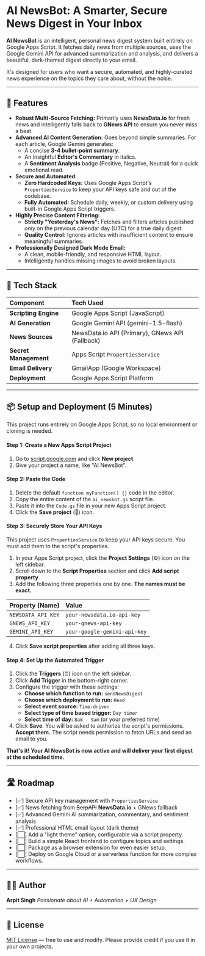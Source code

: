 # AI NewsBot: A Smarter, Secure News Digest in Your Inbox

**AI NewsBot** is an intelligent, personal news digest system built entirely on Google Apps Script. It fetches daily news from multiple sources, uses the Google Gemini API for advanced summarization and analysis, and delivers a beautiful, dark-themed digest directly to your email.

It's designed for users who want a secure, automated, and highly-curated news experience on the topics they care about, without the noise.

---

## 🚀 Features

-   **Robust Multi-Source Fetching:** Primarily uses **NewsData.io** for fresh news and intelligently falls back to **GNews API** to ensure you never miss a beat.
-   **Advanced AI Content Generation:** Goes beyond simple summaries. For each article, Google Gemini generates:
    -   A concise **3-4 bullet-point summary**.
    -   An insightful **Editor's Commentary** in italics.
    -   A **Sentiment Analysis** badge (Positive, Negative, Neutral) for a quick emotional read.
-   **Secure and Automated:**
    -   **Zero Hardcoded Keys:** Uses Google Apps Script's `PropertiesService` to keep your API keys safe and out of the codebase.
    -   **Fully Automated:** Schedule daily, weekly, or custom delivery using built-in Google Apps Script triggers.
-   **Highly Precise Content Filtering:**
    -   **Strictly "Yesterday's News":** Fetches and filters articles published *only* on the previous calendar day (UTC) for a true daily digest.
    -   **Quality Control:** Ignores articles with insufficient content to ensure meaningful summaries.
-   **Professionally Designed Dark Mode Email:**
    -   A clean, mobile-friendly, and responsive HTML layout.
    -   Intelligently handles missing images to avoid broken layouts.

---

## 🧩 Tech Stack

| Component | Tech Used |
| :--- | :--- |
| **Scripting Engine** | Google Apps Script (JavaScript) |
| **AI Generation** | Google Gemini API (gemini-1.5-flash) |
| **News Sources** | NewsData.io API (Primary), GNews API (Fallback) |
| **Secret Management** | Apps Script `PropertiesService` |
| **Email Delivery** | GmailApp (Google Workspace) |
| **Deployment** | Google Apps Script Platform |

---

## 📦 Setup and Deployment (5 Minutes)

This project runs entirely on Google Apps Script, so no local environment or cloning is needed.

#### Step 1: Create a New Apps Script Project
1.  Go to [script.google.com](https://script.google.com) and click **New project**.
2.  Give your project a name, like "AI NewsBot".

#### Step 2: Paste the Code
1.  Delete the default `function myFunction() {}` code in the editor.
2.  Copy the entire content of the `ai_newsbot.gs` script file.
3.  Paste it into the `Code.gs` file in your new Apps Script project.
4.  Click the **Save project** (💾) icon.

#### Step 3: Securely Store Your API Keys
This project uses `PropertiesService` to keep your API keys secure. You must add them to the script's properties.

1.  In your Apps Script project, click the **Project Settings** (⚙️) icon on the left sidebar.
2.  Scroll down to the **Script Properties** section and click **Add script property**.
3.  Add the following three properties one by one. **The names must be exact.**

| Property (Name) | Value |
| :--- | :--- |
| `NEWSDATA_API_KEY` | `your-newsdata.io-api-key` |
| `GNEWS_API_KEY` | `your-gnews-api-key` |
| `GEMINI_API_KEY` | `your-google-gemini-api-key` |

4.  Click **Save script properties** after adding all three keys.

#### Step 4: Set Up the Automated Trigger
1.  Click the **Triggers** (⏰) icon on the left sidebar.
2.  Click **Add Trigger** in the bottom-right corner.
3.  Configure the trigger with these settings:
    -   **Choose which function to run:** `sendNewsDigest`
    -   **Choose which deployment to run:** `Head`
    -   **Select event source:** `Time-driven`
    -   **Select type of time based trigger:** `Day timer`
    -   **Select time of day:** `8am - 9am` (or your preferred time)
4.  Click **Save**. You will be asked to authorize the script's permissions. **Accept them.** The script needs permission to fetch URLs and send an email to you.

**That's it! Your AI NewsBot is now active and will deliver your first digest at the scheduled time.**

---

## 🛣️ Roadmap

-   [✅] Secure API key management with `PropertiesService`
-   [✅] News fetching from ~~SerpAPI~~ **NewsData.io** + GNews fallback
-   [✅] Advanced Gemini AI summarization, commentary, and sentiment analysis
-   [✅] Professional HTML email layout (dark theme)
-   [⬜️] Add a "light theme" option, configurable via a script property.
-   [⬜️] Build a simple React frontend to configure topics and settings.
-   [⬜️] Package as a browser extension for even easier setup.
-   [⬜️] Deploy on Google Cloud or a serverless function for more complex workflows.

---

## 🙋‍♂️ Author

**Arpit Singh**
*Passionate about AI + Automation + UX Design*

---

## 📄 License

[MIT License](https://opensource.org/licenses/MIT) — free to use and modify. Please provide credit if you use it in your own projects.
